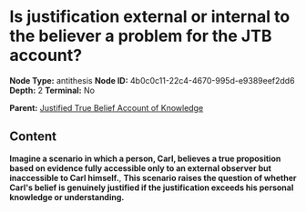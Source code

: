 # Is justification external or internal to the believer a problem for the JTB account?

**Node Type:** antithesis
**Node ID:** 4b0c0c11-22c4-4670-995d-e9389eef2dd6
**Depth:** 2
**Terminal:** No

**Parent:** [Justified True Belief Account of Knowledge](justified-true-belief-account-of-knowledge.md)

## Content

**Imagine a scenario in which a person, Carl, believes a true proposition based on evidence fully accessible only to an external observer but inaccessible to Carl himself.**, **This scenario raises the question of whether Carl's belief is genuinely justified if the justification exceeds his personal knowledge or understanding.**

